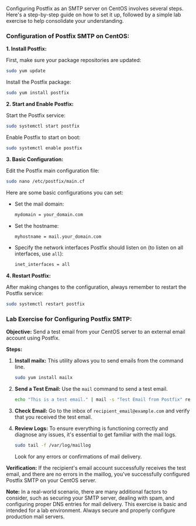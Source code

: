 Configuring Postfix as an SMTP server on CentOS involves several steps. Here's a step-by-step guide on how to set it up, followed by a simple lab exercise to help consolidate your understanding.

### Configuration of Postfix SMTP on CentOS:

**1. Install Postfix:**

First, make sure your package repositories are updated:
```bash
sudo yum update
```

Install the Postfix package:
```bash
sudo yum install postfix
```

**2. Start and Enable Postfix:**

Start the Postfix service:
```bash
sudo systemctl start postfix
```

Enable Postfix to start on boot:
```bash
sudo systemctl enable postfix
```

**3. Basic Configuration:**

Edit the Postfix main configuration file:
```bash
sudo nano /etc/postfix/main.cf
```

Here are some basic configurations you can set:

- Set the mail domain:
  ```bash
  mydomain = your_domain.com
  ```

- Set the hostname:
  ```bash
  myhostname = mail.your_domain.com
  ```

- Specify the network interfaces Postfix should listen on (to listen on all interfaces, use `all`):
  ```bash
  inet_interfaces = all
  ```

**4. Restart Postfix:**

After making changes to the configuration, always remember to restart the Postfix service:
```bash
sudo systemctl restart postfix
```

### Lab Exercise for Configuring Postfix SMTP:

**Objective:** Send a test email from your CentOS server to an external email account using Postfix.

**Steps:**

1. **Install mailx:**
   This utility allows you to send emails from the command line.
   ```bash
   sudo yum install mailx
   ```

2. **Send a Test Email:**
   Use the `mail` command to send a test email.
   ```bash
   echo "This is a test email." | mail -s "Test Email from Postfix" recipient_email@example.com
   ```

3. **Check Email:**
   Go to the inbox of `recipient_email@example.com` and verify that you received the test email.

4. **Review Logs:**
   To ensure everything is functioning correctly and diagnose any issues, it's essential to get familiar with the mail logs.
   ```bash
   sudo tail -f /var/log/maillog
   ```

   Look for any errors or confirmations of mail delivery.

**Verification:** If the recipient's email account successfully receives the test email, and there are no errors in the maillog, you've successfully configured Postfix SMTP on your CentOS server.

**Note:** In a real-world scenario, there are many additional factors to consider, such as securing your SMTP server, dealing with spam, and configuring proper DNS entries for mail delivery. This exercise is basic and intended for a lab environment. Always secure and properly configure production mail servers.
